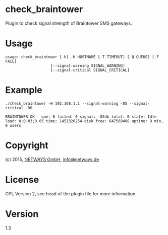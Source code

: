 # check_braintower

Plugin to check signal strength of Braintower SMS gateways.

# Usage

    usage: check_braintower [-h] -H HOSTNAME [-T TIMEOUT] [-Q QUEUE] [-F FAIL]
                        [--signal-warning SIGNAL_WARNING]
                        [--signal-critical SIGNAL_CRITICAL]

# Example

    ./check_braintower -H 192.168.1.1 --signal-warning -85 --signal-critical -90
    
    BRAINTOWER OK - que: 0 failed: 0 signal: -83db total: 0 state: Idle load: 0;0.03;0.05 time: 1451320254 disk free: 647569408 uptime: 9 min, 0 users

# Copyright

(c) 2015, [NETWAYS GmbH](http://www.netways.de), info@netways.de

# License

GPL Version 2, see head of the plugin file for more information.

# Version

1.3

